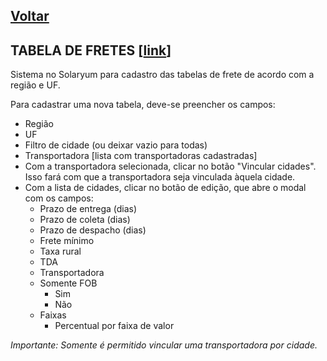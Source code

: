 [Voltar](./00_INDEX.md)
---

## TABELA DE FRETES [[link](https://sandbox.solaryum.com.br/fotus-yfe/configuracoes/tabela-de-fretes)]

Sistema no Solaryum para cadastro das tabelas de frete de acordo com a região e UF.

Para cadastrar uma nova tabela, deve-se preencher os campos:

- Região
- UF
- Filtro de cidade (ou deixar vazio para todas)
- Transportadora [lista com transportadoras cadastradas]
- Com a transportadora selecionada, clicar no botão "Vincular cidades". Isso fará com que a transportadora seja
  vinculada àquela cidade.
- Com a lista de cidades, clicar no botão de edição, que abre o modal com os campos:
    - Prazo de entrega (dias)
    - Prazo de coleta (dias)
    - Prazo de despacho (dias)
    - Frete mínimo
    - Taxa rural
    - TDA
    - Transportadora
    - Somente FOB
        - Sim
        - Não
    - Faixas
        - Percentual por faixa de valor

_Importante: Somente é permitido vincular uma transportadora por cidade._
